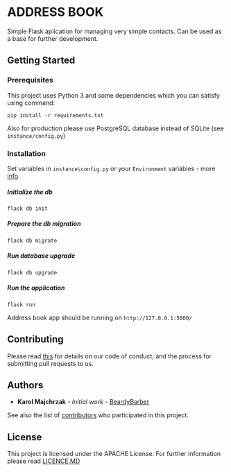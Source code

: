 # ADDRESS BOOK

Simple Flask aplication for managing very simple contacts. Can be used as a base for further development. 

## Getting Started



### Prerequisites

This project uses Python 3 and some dependencies which you can satisfy using command:

```
pip install -r requirements.txt
```

Also for production please use PostgreSQL database instead of SQLite (see `instance/config.py`)

### Installation

Set variables in `instance\config.py` or your `Environment` variables - more [info](https://flask.palletsprojects.com/en/1.1.x/config/#configuring-from-environment-variables).

##### Initialize the db

```
flask db init
```

##### Prepare the db migration

```
flask db migrate
```


##### Run database upgrade
```
flask db upgrade
```

##### Run the application

```
flask run
```

Address book app should be running on `http://127.0.0.1:5000/`


## Contributing

Please read [this](https://www.contributor-covenant.org/version/1/4/code-of-conduct) for details on our code of conduct, and the process for submitting pull requests to us.


## Authors

* **Karol Majchrzak** - *Initial work* - [BeardyBarber](https://github.com/BeardyBarber)

See also the list of [contributors](https://github.com/BeardyBarber/AddressBook/contributors) who participated in this project.

## License

This project is licensed under the APACHE License. For further information please read [LICENCE.MD](https://github.com/BeardyBarber/AddressBook/blob/master/LICENSE) 
